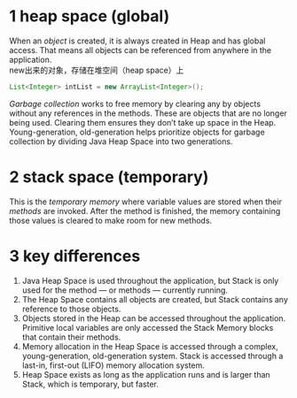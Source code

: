 # 1 heap space (global)
When an *object* is created, it is always created in Heap and has global access. That means all objects can be referenced from anywhere in the application.  
new出来的对象，存储在堆空间（heap space）上   
```java
List<Integer> intList = new ArrayList<Integer>();
```
*Garbage collection* works to free memory by clearing any by objects without any references in the methods. These are objects that are no longer being used. Clearing them ensures they don’t take up space in the Heap.  
Young-generation, old-generation helps prioritize objects for garbage collection by dividing Java Heap Space into two generations.  

# 2 stack space (temporary)
This is the *temporary memory* where variable values are stored when their *methods* are invoked. After the method is finished, the memory containing those values is cleared to make room for new methods.  

# 3 key differences
<ol>
<li> Java Heap Space is used throughout the application, but Stack is only used for the method — or methods — currently running. </li>
<li> The Heap Space contains all objects are created, but Stack contains any reference to those objects. </li>
<li>Objects stored in the Heap can be accessed throughout the application. Primitive local variables are only accessed the Stack Memory blocks that contain their methods. </li>
<li> Memory allocation in the Heap Space is accessed through a complex, young-generation, old-generation system. Stack is accessed through a last-in, first-out (LIFO) memory allocation system. </li>
<li> Heap Space exists as long as the application runs and is larger than Stack, which is temporary, but faster. </li>